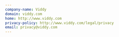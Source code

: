 ```yaml
---
company-name: Viddy
domain: viddy.com
home: http://www.viddy.com
privacy-policy: http://www.viddy.com/legal/privacy
email: privacy@viddy.com
---
```




